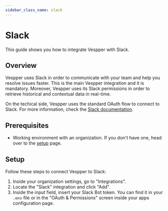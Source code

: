 ```yaml
---
sidebar_class_name: slack
---
```


# Slack

This guide shows you how to integrate Vespper with Slack.

## Overview

Vespper uses Slack in order to communicate with your team and help you resolve issues faster. This is the main
Vespper integration and it is mandatory. Moreover, Vespper uses its Slack permissions in order to retrieve historical and contextual data in real-time.

On the techical side, Vespper uses the standard OAuth flow to connect to Slack. For more information, check the [Slack documentation](https://api.slack.com/authentication/oauth-v2).

## Prerequisites

- Working environment with an organization. If you don't have one, head over to the [setup](../02-Getting%20started/01-Setup%20Vespper.md) page.

## Setup

Follow these steps to connect Vespper to Slack:

1. Inside your organization settings, go to "Integrations".
2. Locate the "Slack" integration and click "Add".
3. Inside the input field, insert your Slack Bot token. You can find it in your `.env` file or in the "OAuth & Permissions" screen inside your apps configuration page.
